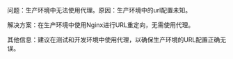 问题：生产环境中无法使用代理。原因：生产环境中的url配置未知。

解决方案：在生产环境中使用Nginx进行URL重定向，无需使用代理。

其他信息：建议在测试和开发环境中使用代理，以确保生产环境的URL配置正确无误。
